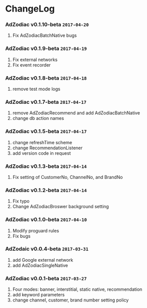 # ChangeLog

### AdZodiac v0.1.10-beta `2017-04-20`

1. Fix AdZodiacBatchNative bugs

### AdZodiac v0.1.9-beta `2017-04-19`

1. Fix external networks
2. Fix event recorder

### AdZodiac v0.1.8-beta `2017-04-18`

1. remove test mode logs

### AdZodiac v0.1.7-beta `2017-04-17`

1. remove AdZodiacRecommend and add AdZodiacBatchNative
2. change db action names

### AdZodiac v0.1.5-beta `2017-04-17`

1. change refreshTime scheme
2. change RecommendationListener
3. add version code in request

### AdZodiac v0.1.3-beta `2017-04-14`

1. Fix setting of CustomerNo, ChannelNo, and BrandNo

### AdZodiac v0.1.2-beta `2017-04-14`

1. Fix typo
2. Change AdZodiacBroswer background setting

### AdZodiac v0.1.0-beta `2017-04-10`

1. Modify proguard rules
2. Fix bugs

### AdZodaic v0.0.4-beta `2017-03-31`

1. add Google external network
2. add AdZodiacSingleNative

### AdZodiac v0.0.1-beta `2017-03-27`

1. Four modes: banner, interstitial, static native, recommendation
2. add keyword parameters
3. change channel, customer, brand number setting policy

